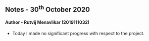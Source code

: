 ## Notes - 30<sup>th</sup> October 2020

#### Author - Rutvij Menavlikar (2019111032)

- Today I made no significant progress with respect to the project.